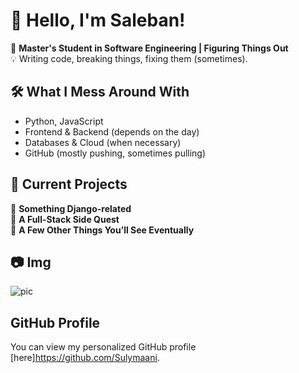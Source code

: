 # 👋 Hello, I'm Saleban!

🚀 **Master's Student in Software Engineering | Figuring Things Out**  
💡 Writing code, breaking things, fixing them (sometimes). 

## 🛠️ What I Mess Around With
- Python, JavaScript
- Frontend & Backend (depends on the day)
- Databases & Cloud (when necessary)
- GitHub (mostly pushing, sometimes pulling)

## 📌 Current Projects
🔹 **Something Django-related**  
🔹 **A Full-Stack Side Quest**  
🔹 **A Few Other Things You’ll See Eventually**  

## 📷 Img
![pic](https://github.com/user-attachments/assets/e00aeb10-7cdc-46be-aa54-88000a7d9015)

## GitHub Profile 
You can view my personalized GitHub profile [here]https://github.com/Sulymaani.
